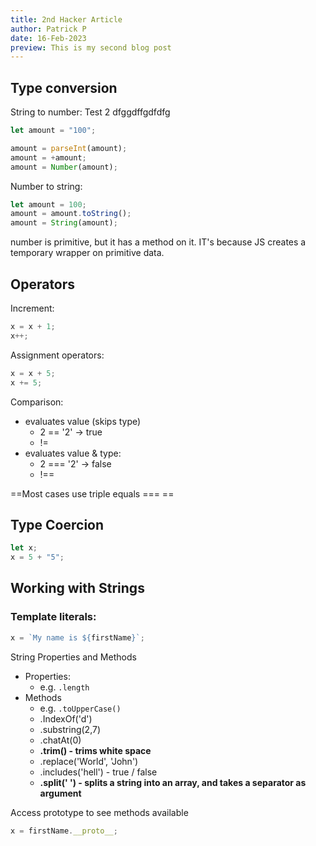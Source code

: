 ```yaml
---
title: 2nd Hacker Article
author: Patrick P
date: 16-Feb-2023
preview: This is my second blog post
---
```


## Type conversion

String to number: Test 2 dfggdffgdfdfg

```js
let amount = "100";

amount = parseInt(amount);
amount = +amount;
amount = Number(amount);
```

Number to string:

```js
let amount = 100;
amount = amount.toString();
amount = String(amount);
```

number is primitive, but it has a method on it. IT's because JS creates a temporary wrapper on primitive data.

## Operators

Increment:

```js
x = x + 1;
x++;
```

Assignment operators:

```js
x = x + 5;
x += 5;
```

Comparison:

- evaluates value (skips type)
  - 2 == '2' → true
  - !=
- evaluates value & type:
  - 2 === '2' → false
  - !==

==Most cases use triple equals \=\=\= ==

## Type Coercion

```js
let x;
x = 5 + "5";
```

## Working with Strings

### Template literals:

```js
x = `My name is ${firstName}`;
```

String Properties and Methods

- Properties:
  - e.g. `.length`
- Methods
  - e.g. `.toUpperCase()`
  - .IndexOf('d')
  - .substring(2,7)
  - .chatAt(0)
  - **.trim() - trims white space**
  - .replace('World', 'John')
  - .includes('hell') - true / false
  - **.split(' ') - splits a string into an array, and takes a separator as argument**

Access prototype to see methods available

```js
x = firstName.__proto__;
```
